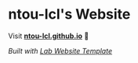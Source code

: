 
# ntou-lcl's Website

Visit **[ntou-lcl.github.io](https://ntou-lcl.github.io)** 🚀

_Built with [Lab Website Template](https://greene-lab.gitbook.io/lab-website-template-docs)_

